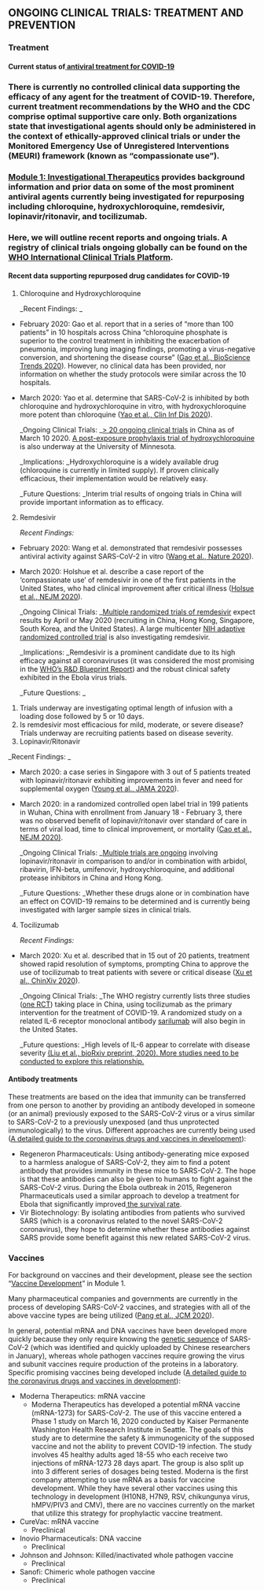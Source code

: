## ONGOING CLINICAL TRIALS: TREATMENT AND PREVENTION


### Treatment


#### Current status of<span style="text-decoration:underline;"> <span style="text-decoration:underline;">antiviral treatment</span> for<span style="text-decoration:underline;"> <span style="text-decoration:underline;">COVID-19</span>  


### There is currently no controlled clinical data supporting the efficacy of any agent for the treatment of COVID-19. Therefore, current treatment recommendations by the WHO and the CDC comprise optimal supportive care only. Both organizations state that investigational agents should only be administered in the context of ethically-approved clinical trials or under the Monitored Emergency Use of Unregistered Interventions (MEURI) framework (known as “compassionate use”). 


### [Module 1: Investigational Therapeutics](https://docs.google.com/document/d/1gjUuqTLi7xqMVzgWeYAFulmaIiKzhYY89PVOJJVvlNo/edit#) provides background information and prior data on some of the most prominent antiviral agents currently being investigated for repurposing including chloroquine, hydroxychloroquine, remdesivir, lopinavir/ritonavir, and tocilizumab. 


### Here, we will outline recent reports and ongoing trials. A registry of clinical trials ongoing globally can be found on the [WHO International Clinical Trials Platform](http://apps.who.int/trialsearch/AdvSearch.aspx?SearchTermStat=117&ReturnUrl=~%2fListBy.aspx%3fTypeListing%3d0).


#### Recent data supporting repurposed drug candidates for COVID-19 



1. Chloroquine and Hydroxychloroquine

    _Recent Findings: _

*   February 2020: Gao et al. report that in a series of “more than 100 patients” in 10 hospitals across China “chloroquine phosphate is superior to the control treatment in inhibiting the exacerbation of pneumonia, improving lung imaging findings, promoting a virus-negative conversion, and shortening the disease course” ([Gao et al., BioScience Trends 2020](https://www.jstage.jst.go.jp/article/bst/14/1/14_2020.01047/_article)). However, no clinical data has been provided, nor information on whether the study protocols were similar across the 10 hospitals.  
*   March 2020: Yao et al. determine that SARS-CoV-2 is inhibited by both chloroquine and hydroxychloroquine in vitro, with hydroxychloroquine more potent than chloroquine ([Yao et al., Clin Inf Dis 2020](https://academic.oup.com/cid/advance-article/doi/10.1093/cid/ciaa237/5801998)). 

    _Ongoing Clinical Trials: _[> 20 ongoing clinical trials](https://www.sciencedirect.com/science/article/pii/S0883944120303907) in China as of March 10 2020. [A post-exposure prophylaxis trial of hydroxychloroquine](https://clinicaltrials.gov/ct2/show/NCT04308668) is also underway at the University of Minnesota. 


    _Implications: _Hydroxychloroquine is a widely available drug (chloroquine is currently in limited supply). If proven clinically efficacious, their implementation would be relatively easy. 


    _Future Questions: _Interim trial results of ongoing trials in China will provide important information as to efficacy. 

2. Remdesivir

    _Recent Findings:_



*   February 2020: Wang et al. demonstrated that remdesivir possesses antiviral activity against SARS-CoV-2 in vitro ([Wang et al., Nature 2020](https://www.nature.com/articles/s41422-020-0282-0)). 
*   March 2020: Holshue et al. describe a case report of the ‘compassionate use’ of remdesivir in one of the first patients in the United States, who had clinical improvement after critical illness ([Holsue et al., NEJM 2020](https://www.nejm.org/doi/full/10.1056/NEJMoa2001191)). 

    _Ongoing Clinical Trials: _[Multiple randomized trials of remdesivir](https://clinicaltrials.gov/ct2/results?cond=covid+19&term=remdesivir&cntry=&state=&city=&dist=&Search=Search) expect results by April or May 2020 (recruiting in China, Hong Kong, Singapore, South Korea, and the United States). A large multicenter [NIH adaptive randomized controlled trial](https://clinicaltrials.gov/ct2/show/NCT04280705?cond=adaptive+trial+COVID-19&draw=2&rank=1) is also investigating remdesivir. 


    _Implications: _Remdesivir is a prominent candidate due to its high efficacy against all coronaviruses (it was considered the most promising in the [WHO’s R&D Blueprint Report](https://apps.who.int/iris/bitstream/handle/10665/330680/WHO-HEO-RDBlueprint%28nCoV%29-2020.1-eng.pdf?ua=1)) and the robust clinical safety exhibited in the Ebola virus trials. 


    _Future Questions: _

1. Trials underway are investigating optimal length of infusion with a loading dose followed by 5 or 10 days. 
2. Is remdesivir most efficacious for mild, moderate, or severe disease? Trials underway are recruiting patients based on disease severity. 
3. Lopinavir/Ritonavir 

_Recent Findings: _



*   March 2020: a case series in Singapore with 3 out of 5 patients treated with lopinavir/ritonavir exhibiting improvements in fever and need for supplemental oxygen ([Young et al., JAMA 2020](https://jamanetwork.com/journals/jama/fullarticle/2762688)). 
*   March 2020: in a randomized controlled open label trial in 199 patients in Wuhan, China with enrollment from January 18 - February 3, there was no observed benefit of lopinavir/ritonavir over standard of care in terms of viral load, time to clinical improvement, or mortality ([Cao et al., NEJM 2020)](https://www.nejm.org/doi/full/10.1056/NEJMoa2001282?fbclid=IwAR1Ikh2t3S1hThz7d8FZQqHY0wdXYlKZWe96w5UZuebbdWPZ__6lSoGy7K8).

    _Ongoing Clinical Trials: _[Multiple trials are ongoing](https://clinicaltrials.gov/ct2/results?cond=Coronavirus&term=lopinavir&cntry=&state=&city=&dist=) involving lopinavir/ritonavir in comparison to and/or in combination with arbidol, ribavirin, IFN-beta, umifenovir, hydroxychloroquine, and additional protease inhibitors in China and Hong Kong.


    _Future Questions: _Whether these drugs alone or in combination have an effect on COVID-19 remains to be determined and is currently being investigated with larger sample sizes in clinical trials.

4. Tocilizumab

    _Recent Findings:_



*   March 2020: Xu et al. described that in 15 out of 20 patients, treatment showed rapid resolution of symptoms, prompting China to approve the use of tocilizumab to treat patients with severe or critical disease ([Xu et al., ChinXiv 2020](http://www.chinaxiv.org/abs/202003.00026)). 

    _Ongoing Clinical Trials: _The WHO registry currently lists three studies ([one RCT](http://www.chictr.org.cn/showprojen.aspx?proj=49409)) taking place in China, using tocilizumab as the primary intervention for the treatment of COVID-19. A randomized study on a related IL-6 receptor monoclonal antibody [sarilumab](https://www.the-rheumatologist.org/article/sanofi-regeneron-begin-testing-arthritis-drug-as-coronavirus-treatment/) will also begin in the United States. 


    _Future questions: _High levels of IL-6 appear to correlate with disease severity <span style="text-decoration:underline;"><span style="text-decoration:underline;">([Liu et al., bioRxiv preprint, 2020](https://www.medrxiv.org/content/10.1101/2020.03.01.20029769v2))</span>. More studies need to be conducted to explore this relationship.



#### Antibody treatments

These treatments are based on the idea that immunity can be transferred from one person to another by providing an antibody developed in someone (or an animal) previously exposed to the SARS-CoV-2 virus or a virus similar to SARS-CoV-2 to a previously unexposed (and thus unprotected immunologically) to the virus. Different approaches are currently being used ([A detailed guide to the coronavirus drugs and vaccines in development](https://www.statnews.com/2020/03/02/coronavirus-drugs-and-vaccines-in-development/)):



*   Regeneron Pharmaceuticals: Using antibody-generating mice exposed to a harmless analogue of SARS-CoV-2, they aim to find a potent antibody that provides immunity in these mice to SARS-CoV-2. The hope is that these antibodies can also be given to humans to fight against the SARS-CoV-2 virus. During the Ebola outbreak in 2015, Regeneron Pharmaceuticals used a similar approach to develop a treatment for Ebola that significantly improved[ the survival rate](https://www.nejm.org/doi/full/10.1056/NEJMoa1910993). 
*   Vir Biotechnology: By isolating antibodies from patients who survived SARS (which is a coronavirus related to the novel SARS-CoV-2 coronavirus), they hope to determine whether these antibodies against SARS provide some benefit against this new related SARS-CoV-2 virus.


### Vaccines

For background on vaccines and their development, please see the section “[Vaccine Development](https://docs.google.com/document/d/1gjUuqTLi7xqMVzgWeYAFulmaIiKzhYY89PVOJJVvlNo/edit#heading=h.q4zelof2m8jm)” in Module 1.

Many pharmaceutical companies and governments are currently in the process of developing SARS-CoV-2 vaccines, and strategies with all of the above vaccine types are being utilized ([Pang et al., JCM 2020](https://www.mdpi.com/2077-0383/9/3/623/htm)).

In general, potential mRNA and DNA vaccines have been developed more quickly because they only require knowing the [genetic sequence](https://www.ncbi.nlm.nih.gov/genbank/sars-cov-2-seqs/#nucleotide-sequences) of SARS-CoV-2 (which was identified and quickly uploaded by Chinese researchers in January), whereas whole pathogen vaccines require growing the virus and subunit vaccines require production of the proteins in a laboratory. Specific promising vaccines being developed include ([A detailed guide to the coronavirus drugs and vaccines in development](https://www.statnews.com/2020/03/02/coronavirus-drugs-and-vaccines-in-development/)):



*   Moderna Therapeutics: mRNA vaccine
    *   Moderna Therapeutics has developed a potential mRNA vaccine (mRNA-1273) for SARS-CoV-2. The use of this vaccine entered a Phase 1 study on March 16, 2020 conducted by Kaiser Permanente Washington Health Research Institute in Seattle. The goals of this study are to determine the safety & immunogenicity of the supposed vaccine and not the ability to prevent COVID-19 infection. The study involves 45 healthy adults aged 18-55 who each receive two injections of mRNA-1273 28 days apart. The group is also split up into 3 different series of dosages being tested. Moderna is the first company attempting to use mRNA as a basis for vaccine development. While they have several other vaccines using this technology in development (H10N8, H7N9, RSV, chikungunya virus, hMPV/PIV3 and CMV), there are no vaccines currently on the market that utilize this strategy for prophylactic vaccine treatment.
*   CureVac: mRNA vaccine
    *   Preclinical
*   Inovio Pharmaceuticals: DNA vaccine
    *   Preclinical
*   Johnson and Johnson: Killed/inactivated whole pathogen vaccine
    *   Preclinical
*   Sanofi: Chimeric whole pathogen vaccine
    *   Preclinical